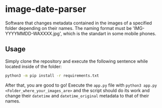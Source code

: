 # image-date-parser
Software that changes metadata contained in the images of a specified folder depending on their names. The naming format must be 'IMG-YYYYMMDD-WAXXXX.jpg', which is the standart in some mobile phones.
## Usage
Simply clone the repository and execute the following sentence while located inside of the folder:
```bash
python3 -m pip install -r requirements.txt
```
After that, you are good to go! Execute the `app.py` file with `python3 app.py <Folder_where_your_images_are>` and the script should do its work and change their `datetime` and `datetime_original` metadata to that of their names.
